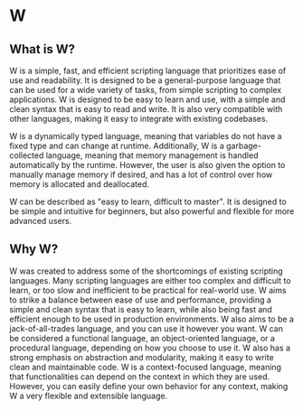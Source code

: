 # W
## What is W?
W is a simple, fast, and efficient scripting language that prioritizes ease of use and readability. It is designed to be a general-purpose language that can be used for a wide variety of tasks, 
from simple scripting to complex applications.
W is designed to be easy to learn and use, with a simple and clean syntax that is easy to read and write. It is also very compatible with other languages, making it easy to integrate with existing codebases.

W is a dynamically typed language, meaning that variables do not have a fixed type and can change at runtime. Additionally, W is a garbage-collected language, meaning that memory management is handled 
automatically by the runtime. However, the user is also given the option to manually manage memory if desired, and has a lot of control over how memory is allocated and deallocated.

W can be described as "easy to learn, difficult to master". It is designed to be simple and intuitive for beginners, but also powerful and flexible for more advanced users.

## Why W?
W was created to address some of the shortcomings of existing scripting languages. Many scripting languages are either too complex and difficult to learn, or too slow and inefficient to be practical for
real-world use. W aims to strike a balance between ease of use and performance, providing a simple and clean syntax that is easy to learn, while also being fast and efficient enough to be used in
production environments. W also aims to be a jack-of-all-trades language, and you can use it however you want. W can be considered a functional language, an object-oriented language, or a procedural language,
depending on how you choose to use it. W also has a strong emphasis on abstraction and modularity, making it easy to write clean and maintainable code. W is a context-focused language, meaning that
functionalities can depend on the context in which they are used. However, you can easily define your own behavior for any context, making W a very flexible and extensible language.